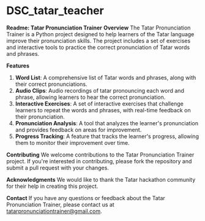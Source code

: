 # DSC_tatar_teacher
**Readme: Tatar Pronunciation Trainer**
**Overview**
The Tatar Pronunciation Trainer is a Python project designed to help learners of the Tatar language improve their pronunciation skills. The project includes a set of exercises and interactive tools to practice the correct pronunciation of Tatar words and phrases.

**Features**

1. **Word List**: A comprehensive list of Tatar words and phrases, along with their correct pronunciations.
2. **Audio Clips**: Audio recordings of tatar pronouncing each word and phrase, allowing learners to hear the correct pronunciation.
3. **Interactive Exercises**: A set of interactive exercises that challenge learners to repeat the words and phrases, with real-time feedback on their pronunciation.
4. **Pronunciation Analysis**: A tool that analyzes the learner's pronunciation and provides feedback on areas for improvement.
5. **Progress Tracking**: A feature that tracks the learner's progress, allowing them to monitor their improvement over time.

**Contributing**
We welcome contributions to the Tatar Pronunciation Trainer project. If you're interested in contributing, please fork the repository and submit a pull request with your changes.

**Acknowledgments**
We would like to thank the Tatar hackathon community for their help in creating this project.

**Contact**
If you have any questions or feedback about the Tatar Pronunciation Trainer, please contact us at [tatarpronunciationtrainer@gmail.com](mailto:tatarpronunciationtrainer@gmail.com).
